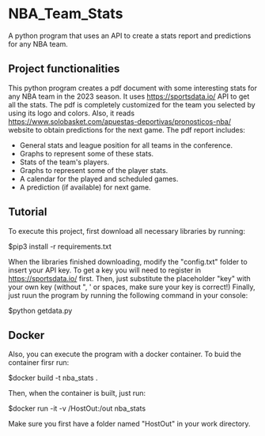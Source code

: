 # NBA_Team_Stats
A python program that uses an API to create a stats report and predictions for any NBA team.

## Project functionalities
This python program creates a pdf document with some interesting stats for any NBA team in the 2023 season. It uses https://sportsdata.io/ API to get all the stats.
The pdf is completely customized for the team you selected by using its logo and colors.
Also, it reads https://www.solobasket.com/apuestas-deportivas/pronosticos-nba/ website to obtain predictions for the next game.
The pdf report includes:
- General stats and league position for all teams in the conference.
- Graphs to represent some of these stats.
- Stats of the team's players.
- Graphs to represent some of the player stats.
- A calendar for the played and scheduled games.
- A prediction (if available) for next game.

## Tutorial
To execute this project, first download all necessary libraries by running: 

$pip3 install -r requirements.txt

When the libraries finished downloading, modify the "config.txt" folder to insert your API key. To get a key you will need to register in https://sportsdata.io/ first. 
Then, just substitute the placeholder "key" with your own key (without ", ' or spaces, make sure your key is correct!)
Finally, just ruun the program by running the following command in your console:

$python getdata.py


## Docker
Also, you can execute the program with a docker container. To buid the container firsr run:

$docker build -t nba_stats .

Then, when the container is built, just run:

$docker run -it -v /HostOut:/out nba_stats

Make sure you first have a folder named "HostOut" in your work directory.
